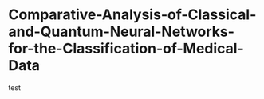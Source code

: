 # Comparative-Analysis-of-Classical-and-Quantum-Neural-Networks-for-the-Classification-of-Medical-Data

test